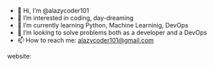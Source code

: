 - 👋 Hi, I’m @alazycoder101
- 👀 I’m interested in coding, day-dreaming
- 🌱 I’m currently learning Python, Machine Learninig, DevOps
- 💞️ I’m looking to solve problems both as a developer and a DevOps
- 📫 How to reach me: alazycoder101@gmail.com

<!---
alazycoder101/alazycoder101 is a ✨ special ✨ repository because its `README.md` (this file) appears on your GitHub profile.
You can click the Preview link to take a look at your changes.
--->

website:

